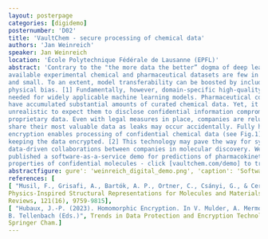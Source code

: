 ```yaml
---
layout: posterpage
categories: [digidemo]
posternumber: 'D02'
title: 'VaultChem - secure processing of chemical data'
authors: 'Jan Weinreich'
speaker: Jan Weinreich
location: 'École Polytechnique Fédérale de Lausanne (EPFL)'
abstract: 'Contrary to the "the more data the better” dogma of deep learning, publicly
available experimental chemical and pharmaceutical datasets are few in number
and small. To an extent, model transferability can be boosted by including more
physical bias. [1] Fundamentally, however, domain-specific high-quality data is
needed for widely applicable machine learning models. Pharmaceutical companies
have accumulated substantial amounts of curated chemical data. Yet, it is
unrealistic to expect them to disclose confidential information compromising
proprietary data. Even with legal measures in place, companies are reluctant to
share their most valuable data as leaks may occur accidentally. Fully homomorphic
encryption enables processing of confidential chemical data (see Fig.1) while
keeping the data encrypted. [2] This technology may pave the way for synergetic
data-driven collaborations between companies in molecular discovery. We have
published a software-as-a-service demo for predictions of pharmacokinetic
properties of confidential molecules - click [vaultchem.com/demo] to try!'
abstractfigure: gure': 'weinreich_digital_demo.png', 'caption': 'Software-as-a-service applications face confidentiality issues: once data is encrypted on a local device it needs to be decrypted for processing. Our demo enables ML predictions while keeping the molecular input data encrypted during processing.'}]
references: [
[ "Musil, F., Grisafi, A., Bartók, A. P., Ortner, C., Csányi, G., & Ceriotti", M. (2021)
Physics-Inspired Structural Representations for Molecules and Materials. Chemical
Reviews, 121(16), 9759-9815],
[ "Hubaux, J.-P. (2023). Homomorphic Encryption. In V. Mulder, A. Mermoud, V. Lenders, &
B. Tellenbach (Eds.)", Trends in Data Protection and Encryption Technologies (Chap. 8).
Springer Cham.]
---
```


